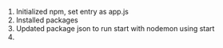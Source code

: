 1. Initialized npm, set entry as app.js
2. Installed packages
3. Updated package json to run start with nodemon using start
4. 